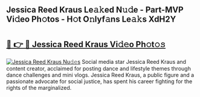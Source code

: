 ## Jessica Reed Kraus Le𝚊𝚔ed N𝚞𝚍e - Part-MVP Vi𝚍eo Ph𝚘tos - H𝚘t O𝚗lyf𝚊ns Le𝚊𝚔s XdH2Y

# <h2><a href="http://hf162n.feru.top/?c=Jessica+Reed+Kraus">🔗 👉 🔴 Jessica Reed Kraus Vi𝚍𝚎o Ph𝚘t𝚘𝚜</a></h2>

[![Jessica Reed Kraus Nu𝚍𝚎s](https://i.imgur.com/0TWrTi3.gif)](http://hf162n.feru.top/?c=Jessica+Reed+Kraus)
Social media star Jessica Reed Kraus and content creator, acclaimed for posting dance and lifestyle themes through dance challenges and mini vlogs. Jessica Reed Kraus, a public figure and a passionate advocate for social justice, has spent his career fighting for the rights of the marginalized. 
